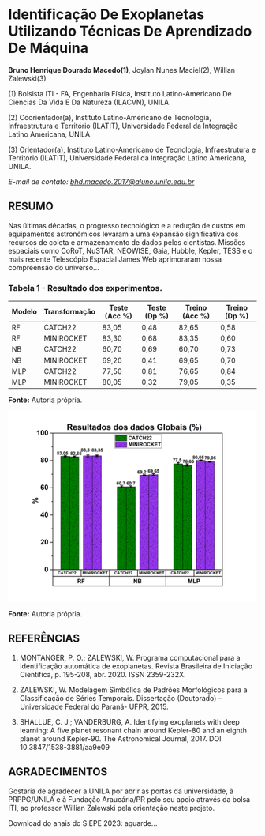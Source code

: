 # Identificação De Exoplanetas Utilizando Técnicas De Aprendizado De Máquina

**Bruno Henrique Dourado Macedo(1)**, Joylan Nunes Maciel(2), Willian Zalewski(3)

(1) Bolsista ITI - FA, Engenharia Física, Instituto Latino-Americano De Ciências Da Vida E Da Natureza (ILACVN), UNILA.

(2) Coorientador(a), Instituto Latino-Americano de Tecnologia, Infraestrutura e Território (ILATIT), Universidade Federal da Integração Latino Americana, UNILA.

(3) Orientador(a), Instituto Latino-Americano de Tecnologia, Infraestrutura e Território (ILATIT), Universidade Federal da Integração Latino Americana, UNILA.

*E-mail de contato: bhd.macedo.2017@aluno.unila.edu.br*

## RESUMO

Nas últimas décadas, o progresso tecnológico e a redução de custos em equipamentos astronômicos levaram a uma expansão significativa dos recursos de coleta e armazenamento de dados pelos cientistas. Missões espaciais como CoRoT, NuSTAR, NEOWISE, Gaia, Hubble, Kepler, TESS e o mais recente Telescópio Espacial James Web aprimoraram nossa compreensão do universo...

### Tabela 1 - Resultado dos experimentos.
| Modelo | Transformação | Teste (Acc %) | Teste (Dp %) | Treino (Acc %) | Treino (Dp %) |
| ------ | -------------- | ------------- | ------------ | -------------- | -------------- |
| RF     | CATCH22        | 83,05         | 0,48         | 82,65          | 0,58           |
| RF     | MINIROCKET     | 83,30         | 0,68         | 83,35          | 0,60           |
| NB     | CATCH22        | 60,70         | 0,69         | 60,70          | 0,73           |
| NB     | MINIROCKET     | 69,20         | 0,41         | 69,65          | 0,70           |
| MLP    | CATCH22        | 77,50         | 0,81         | 76,65          | 0,84           |
| MLP    | MINIROCKET     | 80,05         | 0,32         | 79,05          | 0,35           |

**Fonte:** Autoria própria.

![Gráficos dos Resultados](https://github.com/brunohdmacedo/IC_2023_ML_Exoplanet/blob/main/resultados%20globais.png?raw=true)

**Fonte:** Autoria própria.
## REFERÊNCIAS

1. MONTANGER, P. O.; ZALEWSKI, W. Programa computacional para a identificação automática de exoplanetas. Revista Brasileira de Iniciação Científica, p. 195-208, abr. 2020. ISSN 2359-232X.

2. ZALEWSKI, W. Modelagem Simbólica de Padrões Morfológicos para a Classificação de Séries Temporais. Dissertação (Doutorado) – Universidade Federal do Paraná- UFPR, 2015.

3. SHALLUE, C. J.; VANDERBURG, A. Identifying exoplanets with deep learning: A five planet resonant chain around Kepler-80 and an eighth planet around Kepler-90. The Astronomical Journal, 2017. DOI 10.3847/1538-3881/aa9e09

## AGRADECIMENTOS

Gostaria de agradecer a UNILA por abrir as portas da universidade, à PRPPG/UNILA e à Fundação Araucária/PR pelo seu apoio através da bolsa ITI, ao professor Willian Zalewski pela orientação neste projeto.

Download do anais do SIEPE 2023: aguarde...
